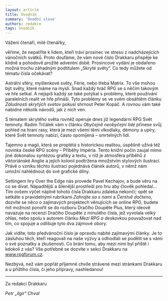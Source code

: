 ```yaml
---
layout: article
title: Úvodník
summary: 'Úvodní slovo'
authors: redakce
tags: úvodník
---
```


Vážení čtenáři, milé čtenářky,

věříme, že nepatříte k lidem, kteří tráví prosinec ve stresu z nadcházejících vánočních svátků. Proto doufáme, že vám nové číslo Drakkaru přispěje ke klidně a pohodově prožité adventní době. Prosincové vydání je obdařeno možná trochu záhadným podtitulem „Skryté světy“. Co tedy můžete od tématu čísla očekávat?

Astrální sféry, myšlenkové světy, Férie, nebo třeba Matrix. To vše mohou být světy, které máme na mysli. Snad každý hráč RPG se s něčím takovým ve hře setkal. A nejspíš každý se také potýkal s problémy, které používání paralelních realit ve hře přináší. Tyto problémy se ve svém obsáhlém článku <em>Záludnosti skrytých svetov</em> pokusí shrnout Peter Kopáč. A rovnou vám také nabídne několik návodů, jak z nich ven.

<!--more-->

S tématem skrytého světa rovněž operuje dnes již legendární RPG Svět temnoty. Radim Trčálek vám v článku <em>Obyčejně neobyčejní lidé</em> přinese svůj pohled na hraní rasy, která je mezi všemi těmi vlkodlaky, démony a upíry, které Svět temnoty nabízí, často opomíjená – smrtelných lidí.

Tajemno a magii, která se proplétá s historickou realitou, úspěšně užívá též novinka české RPG scény – Příběhy Impéria. Tento knižní počin zaujal mimo jiné dokonalou syntézou grafiky a textu, v níž je atmosféra příběhů z viktoriánské Anglie a jejích kolonií podtržena množstvím stylových ilustrací. Právě o vzniku těchto ilustrací pojednává článek autorů, v němž nám umožní nahlédnout do své grafické dílny.

Settingem hry Over the Edge nás provede Pavel Kechajov, a bude věru na co se dívat. Nápaditější a šílenější prostředí pro hru aby člověk pohledal… Tím ovšem výčet náplně tohoto čísla Drakkaru zdaleka nekončí; opět se setkáte s pravidelnými rubrikami <em>Zahrajte sa s nami</em> a <em>Čerstvě dočteno</em>, dozvíte se něco o zajímavých projektech věnujících se online RPG, budete mít možnost ponořit se do rozboru Dračího Doupěte Plus, který ideově navazuje na recenzi Dračího Doupěte z minulého čísla, jež vyvolala velký ohlas, nebo spolu s autorem článku <em>Mezi RPG a deskovkou</em> pouvažovat nad tím, co spojuje a odlišuje tyto dva zájmové obory.

Jak vidíte, toto předvánoční číslo je opravdu nabité zajímavými články. Je to zásluhou těch, kteří reagovali na naše výzvy a odhodlali se podělit se s vámi o své poznatky a zkušenosti. Co brání tomu, aby mezi nimi byl příště i kdokoli z vás? Vše potřebné se dozvíte v sekci Drakkaru na www.rpgforum.cz.

Nezbývá, než vám popřát příjemné chvíle strávené mezi stránkami Drakkaru a u příštího čísla, či jeho přípravy, nashledanou!

* * *

Za redakci Drakkaru

<em>Petr „ilgir“ Chval</em>
